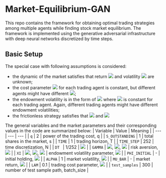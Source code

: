 # Market-Equilibrium-GAN
This repo contains the framework for obtaining optimal trading strategies among multiple agents while finding stock market equilibrium. The framework is implemented using the generative adversarial infrastructure with deep neural networks discretized by time steps.

## Basic Setup

The special case with following assumptions is considered:

* the dynamic of the market satisfies that return <img src="https://latex.codecogs.com/gif.latex?\mu_t" /> and volatility <img src="https://latex.codecogs.com/gif.latex?\sigma_t" /> are unknown;
* the cost parameter <img src="https://latex.codecogs.com/gif.latex?\lambda" /> for each trading agent is constant, but different agents might have different <img src="https://latex.codecogs.com/gif.latex?\lambda" />;
* the endowment volatility is in the form of <img src="https://latex.codecogs.com/gif.latex?\xi_t={\xi}W_t" /> where <img src="https://latex.codecogs.com/gif.latex?{\xi}" /> is constant for each trading agent. Again, different trading agents might have different endowment volatilities; 
* the frictionless strategy satisfies that   <img src="https://latex.codecogs.com/gif.latex?\bar{b}_t=0" /> and <img src="https://latex.codecogs.com/gif.latex?\bar{a}_t=-{\xi}/{\sigma}" />

The general variables and the market parameters and their corresponding values in the code are summarized below:
| Variable | Value | Meaning |
| --- | --- | --- |
| `q`  | 2 | power of the trading cost, q |
| `S_OUTSTANDING` | 1 | total shares in the market, s |
| `TIME` | 1 | trading horizon, T |
| `TIME_STEP` | 252 |  time discretization, N |
| `DT ` | 1/252 | <img src="https://latex.codecogs.com/gif.latex?\Delta%20t={T}/{N}" />  |
| `GAMMA` | <img src="https://latex.codecogs.com/gif.latex?\gamma_1=1" />, <img src="https://latex.codecogs.com/gif.latex?\gamma_2=1" />, <img src="https://latex.codecogs.com/gif.latex?\gamma_3=2" /> | risk aversion, <img src="https://latex.codecogs.com/gif.latex?\gamma" /> |
| `XI` | <img src="https://latex.codecogs.com/gif.latex?{\xi}_1=1" />, <img src="https://latex.codecogs.com/gif.latex?{\xi}_2=2" />, <img src="https://latex.codecogs.com/gif.latex?{\xi}_3=-3" /> | endowment volatility parameter, <img src="https://latex.codecogs.com/gif.latex?{\xi}" /> |
| `PHI_INITIAL` | - | initial holding,  <img src="https://latex.codecogs.com/gif.latex?\varphi_{0-}" /> |
| `ALPHA` | 1 | market volatility,  <img src="https://latex.codecogs.com/gif.latex?\sigma " /> |
| `MU_BAR` | - | market return,  <img src="https://latex.codecogs.com/gif.latex?\mu " /> |
| `LAM` | 0.1 | trading cost parameter, <img src="https://latex.codecogs.com/gif.latex?\lambda " /> |
| `test_samples` | 300 | number of test sample path, batch_size |
